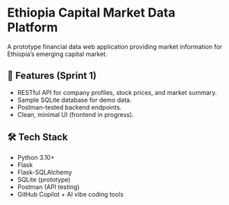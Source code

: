 # Ethiopia Capital Market Data Platform

A prototype financial data web application providing market information for Ethiopia’s emerging capital market.

## 📌 Features (Sprint 1)

- RESTful API for company profiles, stock prices, and market summary.
- Sample SQLite database for demo data.
- Postman-tested backend endpoints.
- Clean, minimal UI (frontend in progress).

## 🛠️ Tech Stack

- Python 3.10+
- Flask
- Flask-SQLAlchemy
- SQLite (prototype)
- Postman (API testing)
- GitHub Copilot + AI vibe coding tools



